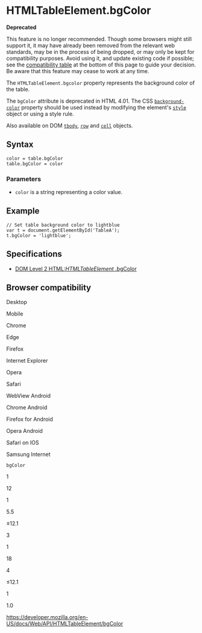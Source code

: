 # HTMLTableElement.bgColor

**Deprecated**

This feature is no longer recommended. Though some browsers might still support it, it may have already been removed from the relevant web standards, may be in the process of being dropped, or may only be kept for compatibility purposes. Avoid using it, and update existing code if possible; see the [compatibility table](#browser_compatibility) at the bottom of this page to guide your decision. Be aware that this feature may cease to work at any time.

The `HTMLTableElement.bgcolor` property represents the background color of the table.

The `bgColor` attribute is deprecated in HTML 4.01. The CSS [`background-color`](https://developer.mozilla.org/en-US/docs/Web/CSS/background-color) property should be used instead by modifying the element's [`style`](https://developer.mozilla.org/en-US/docs/DOM/style#DOM_Style_Object) object or using a style rule.

Also available on DOM [`tbody`](tbodies), [`row`](rows) and [`cell`](https://developer.mozilla.org/en-US/docs/DOM/table.cells) objects.

## Syntax

    color = table.bgColor
    table.bgColor = color

### Parameters

- `color` is a string representing a color value.

## Example

    // Set table background color to lightblue
    var t = document.getElementById('TableA');
    t.bgColor = 'lightblue';

## Specifications

- [DOM Level 2 HTML:_HTMLTableElement_ .bgColor](https://www.w3.org/TR/DOM-Level-2-HTML/html.html#ID-83532985)

## Browser compatibility

Desktop

Mobile

Chrome

Edge

Firefox

Internet Explorer

Opera

Safari

WebView Android

Chrome Android

Firefox for Android

Opera Android

Safari on IOS

Samsung Internet

`bgColor`

1

12

1

5.5

≤12.1

3

1

18

4

≤12.1

1

1.0

<a href="https://developer.mozilla.org/en-US/docs/Web/API/HTMLTableElement/bgColor" class="_attribution-link">https://developer.mozilla.org/en-US/docs/Web/API/HTMLTableElement/bgColor</a>
